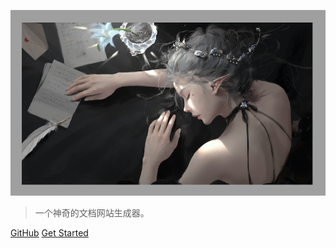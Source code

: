 <!-- 封面 -->
![logo](logo/logo.png)

> 一个神奇的文档网站生成器。

<!-- - 简单、轻便 (压缩后 ~21kB)
- 无需生成 html 文件 
- 众多主题 -->

[GitHub](https://github.com/docsifyjs/docsify/)
[Get Started](#Headline)